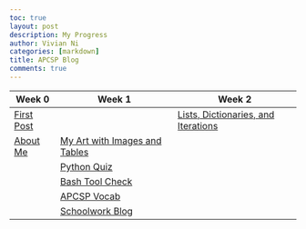 ```yaml
---
toc: true
layout: post
description: My Progress
author: Vivian Ni
categories: [markdown]
title: APCSP Blog 
comments: true
---
```


| Week 0 | Week 1 | Week 2|
|-|-|-|
| [First Post]() |  | [Lists, Dictionaries, and Iterations](https://vivianknee.github.io/FastPages/jupyter/week2/2022/08/30/lists.html) |
| [About Me](https://vivianknee.github.io/FastPages/about/) | [My Art with Images and Tables](https://vivianknee.github.io/FastPages/markdown/noncsp/week1/2022/08/24/My-Art.html) |  | 
| | [Python Quiz](https://vivianknee.github.io/FastPages/jupyter/week1/2022/08/28/python.html) | 
| | [Bash Tool Check](https://vivianknee.github.io/FastPages/jupyter/week1/2022/08/22/toolcheck.html) |  |  
|  | [APCSP Vocab](https://vivianknee.github.io/FastPages/Vocab/) |  |
|  | [Schoolwork Blog](https://vivianknee.github.io/FastPages/markdown/noncsp/week1/2022/08/28/school-classwork.html) |  |
